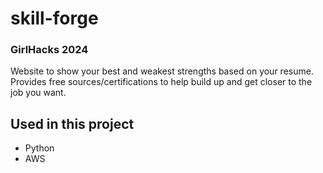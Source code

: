 # skill-forge
### GirlHacks 2024

Website to show your best and weakest strengths based on your resume. Provides free sources/certifications to help build up and get closer to the job you want.

## Used in this project
- Python
- AWS
